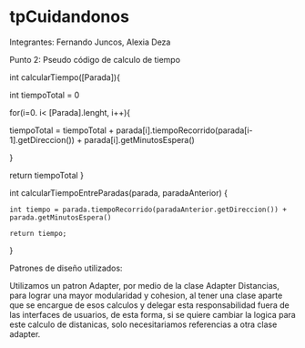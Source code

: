 # tpCuidandonos

Integrantes:
  Fernando Juncos, 
  Alexia Deza

Punto 2: Pseudo código de calculo de tiempo

int calcularTiempo([Parada]){
	
int tiempoTotal = 0

for(i=0. i< [Parada].lenght, i++){
 
 tiempoTotal = tiempoTotal + parada[i].tiempoRecorrido(parada[i-1].getDireccion()) + parada[i].getMinutosEspera()

}



return tiempoTotal
}



int calcularTiempoEntreParadas(parada, paradaAnterior) {
	
	int tiempo = parada.tiempoRecorrido(paradaAnterior.getDireccion()) + parada.getMinutosEspera()

	return tiempo;

}

Patrones de diseño utilizados:

Utilizamos un patron Adapter, por medio de la clase Adapter Distancias, para lograr una mayor modularidad y cohesion, al tener una clase aparte que se encargue de esos calculos
y delegar esta responsabilidad fuera de las interfaces de usuarios, de esta forma, si se quiere cambiar la logica para este calculo de distanicas, solo necesitariamos referencias
a otra clase adapter.



  

  
